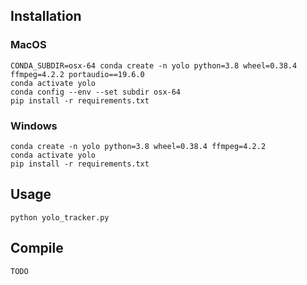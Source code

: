 ## Installation

### MacOS

```
CONDA_SUBDIR=osx-64 conda create -n yolo python=3.8 wheel=0.38.4 ffmpeg=4.2.2 portaudio==19.6.0
conda activate yolo
conda config --env --set subdir osx-64
pip install -r requirements.txt
```

### Windows

```
conda create -n yolo python=3.8 wheel=0.38.4 ffmpeg=4.2.2 
conda activate yolo
pip install -r requirements.txt
```

## Usage

```
python yolo_tracker.py
```

## Compile

```
TODO
```